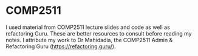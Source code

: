 # COMP2511
I used material from COMP2511 lecture slides and code as well as refactoring Guru. These are better resources to consult before reading my notes. I attribute my work to Dr Mahidadia, the COMP2511 Admin & Refactoring Guru (https://refactoring.guru/).
